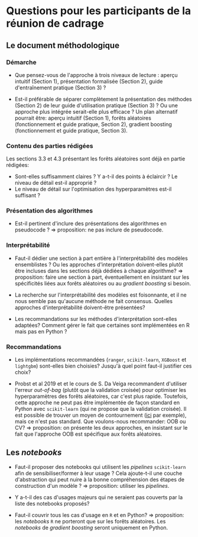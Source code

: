 # Questions pour les participants de la réunion de cadrage

## Le document méthodologique

### Démarche


- Que pensez-vous de l'approche à trois niveaux de lecture : aperçu intuitif (Section 1), présentation formalisée (Section 2), guide d'entraînement pratique (Section 3) ? 

- Est-il préférable de séparer complètement la présentation des méthodes (Section 2) de leur guide d'utilisation pratique (Section 3) ? 
Ou une approche plus intégrée serait-elle plus efficace ? Un plan alternatif pourrait être: aperçu intuitif (Section 1), forêts aléatoires (fonctionnement et guide pratique, Section 2), gradient boosting (fonctionnement et guide pratique, Section 3).


### Contenu des parties rédigées
Les sections 3.3 et 4.3 présentant les forêts aléatoires sont déjà en partie rédigées:
- Sont-elles suffisamment claires ? Y a-t-il des points à éclaircir ?  Le niveau de détail est-il approprié ? 
- Le niveau de détail sur l'optimisation des hyperparamètres est-il suffisant ? 

### Présentation des algorithmes

-  Est-il pertinent d'inclure des présentations des algorithmes en pseudocode ? => proposition: ne pas inclure de pseudocode.

### Interprétabilité

- Faut-il dédier une section à part entière à l'interprétabilité des modèles ensemblistes ? Ou les approches d'interprétation doivent-elles plutôt être incluses dans les sections déjà dédiées à chaque algorithme? => proposition: faire une section à part, éventuellement en insistant sur les spécificités liées aux forêts aléatoires ou au _gradient boosting_ si besoin.

- La recherche sur l'interprétabilité des modèles est foisonnante, et il ne nous semble pas qu'aucune méthode ne fait consensus. Quelles approches d'interprétabilité doivent-être présentées?

- Les recommandations sur les méthodes d'interprétation sont-elles adaptées? Comment gérer le fait que certaines sont implémentées en R mais pas en Python ?

### Recommandations

- Les implémentations recommandées (`ranger`, `scikit-learn`, `XGBoost` et `lightgbm`) sont-elles bien choisies? Jusqu'à quel point faut-il justifier ces choix?

- Probst et al 2019 et et le cours de S. Da Veiga recommandent d'utiliser l'erreur _out-of-bag_ (plutôt que la validation croisée) pour optimiser les hyperparamètres des forêts aléatoires, car c'est plus rapide. Toutefois, cette approche ne peut pas être implémentée de façon standard en Python avec `scikit-learn` (qui ne propose que la validation croisée). Il est possible de trouver un moyen de contournement ([ici](https://stackoverflow.com/questions/34624978/is-there-easy-way-to-grid-search-without-cross-validation-in-python) par exemple), mais ce n'est pas standard. Que voulons-nous recommander: OOB ou CV? => proposition: on présente les deux approches, en insistant sur le fait que l'approche OOB est spécifique aux forêts aléatoires.

## Les _notebooks_

- Faut-il proposer des notebooks qui utilisent les _pipelines_ `scikit-learn` afin de sensibiliser/former à leur usage ? Cela ajoute-t-il une couche d'abstraction qui peut nuire à la bonne compréhension des étapes de construction d'un modèle ? => proposition: utiliser les _pipelines_.

- Y a-t-il des cas d'usages majeurs qui ne seraient pas couverts par la liste des notebooks proposés?

- Faut-il couvrir tous les cas d'usage en `R` et en Python?  => proposition: les _notebooks_ `R` ne porteront que sur les forêts aléatoires. Les _notebooks_ de _gradient boosting_ seront uniquement en Python.

